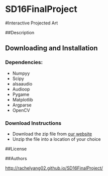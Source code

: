 # SD16FinalProject

#Interactive Projected Art

##Description


## Downloading and Installation
### Dependencies:
* Numpyy
* Scipy
* alsaaudio 
* Audioop
* Pygame
* Matplotlib
* Argparse
* OpenCV

### Download Instructions
* Download the zip file from [our website](http://rachelyang02.github.io/SD16FinalProject/)
* Unzip the file into a location of your choice




##License


##Authors

http://rachelyang02.github.io/SD16FinalProject/
